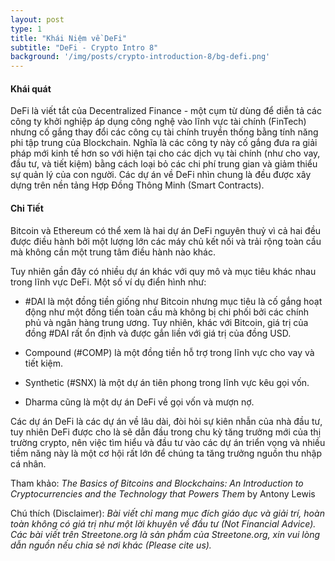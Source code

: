 ```yaml
---
layout: post
type: 1
title: "Khái Niệm về DeFi"
subtitle: "DeFi - Crypto Intro 8"
background: '/img/posts/crypto-introduction-8/bg-defi.png'
---
```


#### Khái quát

DeFi là viết tắt của Decentralized Finance - một cụm từ dùng để diễn tả các công ty khởi nghiệp áp dụng công nghệ vào lĩnh vực tài chính (FinTech) nhưng cố gắng thay đổi các công cụ tài chính truyền thống bằng tính năng phi tập trung của Blockchain. Nghĩa là các công ty này cố gắng đưa ra giải pháp mới kinh tế hơn so với hiện tại cho các dịch vụ tài chính (như cho vay, đầu tư, và tiết kiệm) bằng cách loại bỏ các chi phí trung gian và giảm thiểu sự quản lý của con người. Các dự án về DeFi nhìn chung là đều được xây dựng trên nền tảng Hợp Đồng Thông Minh (Smart Contracts).

#### Chi Tiết

Bitcoin và Ethereum có thể xem là hai dự án DeFi nguyên thuỷ vì cả hai đều được điều hành bởi một lượng lớn các máy chủ kết nối và trải rộng toàn cầu mà không cần một trung tâm điều hành nào khác.

Tuy nhiên gần đây có nhiều dự án khác với quy mô và mục tiêu khác nhau trong lĩnh vực DeFi. Một số ví dụ điển hình như:

- #DAI là một đồng tiền giống như Bitcoin nhưng mục tiêu là cố gắng hoạt động như một đồng tiền toàn cầu mà không bị chi phối bởi các chính phủ và ngân hàng trung ương. Tuy nhiên, khác với Bitcoin, giá trị của đồng #DAI rất ổn định và được gắn liền với giá trị của đồng USD.

- Compound (#COMP) là một đồng tiền hỗ trợ trong lĩnh vực cho vay và tiết kiệm.

- Synthetic (#SNX) là một dự án tiên phong trong lĩnh vực kêu gọi vốn.

- Dharma cũng là một dự án DeFi về gọi vốn và mượn nợ.

Các dự án DeFi là các dự án về lâu dài, đòi hỏi sự kiên nhẫn của nhà đầu tư, tuy nhiên DeFi được cho là sẽ dẫn đầu trong chu kỳ tăng trưởng mới của thị trường crypto, nên việc tìm hiểu và đầu tư vào các dự án triển vọng và nhiều tiềm năng này là một cơ hội rất lớn để chúng ta tăng trưởng nguồn thu nhập cá nhân.

Tham khảo:  *The Basics of Bitcoins and Blockchains: An Introduction to Cryptocurrencies and the Technology that Powers Them* by Antony Lewis

Chú thích (Disclaimer):
*Bài viết chỉ mang mục đích giáo dục và giải trí, hoàn toàn không có giá trị như một lời khuyên về đầu tư (Not Financial Advice).*
*Các bài viết trên Streetone.org là sản phẩm của Streetone.org, xin vui lòng dẫn nguồn nếu chia sẻ nơi khác (Please cite us).*